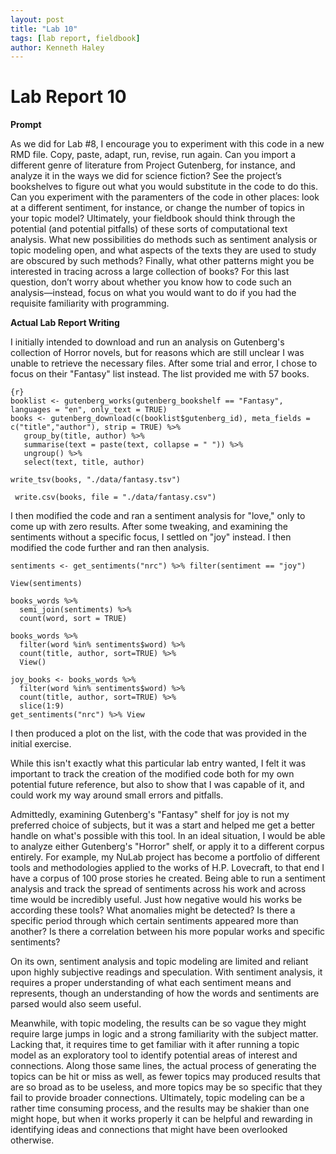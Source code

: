 ```yaml
---  
layout: post  
title: "Lab 10"  
tags: [lab report, fieldbook]  
author: Kenneth Haley 
---
```


# Lab Report 10

**Prompt**

As we did for Lab #8, I encourage you to experiment with this code in a new RMD file. Copy, paste, adapt, run, revise, run again. Can you import a different genre of literature from Project Gutenberg, for instance, and analyze it in the ways we did for science fiction? See the project’s bookshelves to figure out what you would substitute in the code to do this. Can you experiment with the paramenters of the code in other places: look at a different sentiment, for instance, or change the number of topics in your topic model? Ultimately, your fieldbook should think through the potential (and potential pitfalls) of these sorts of computational text analysis. What new possibilities do methods such as sentiment analysis or topic modeling open, and what aspects of the texts they are used to study are obscured by such methods? Finally, what other patterns might you be interested in tracing across a large collection of books? For this last question, don’t worry about whether you know how to code such an analysis—instead, focus on what you would want to do if you had the requisite familiarity with programming.



**Actual Lab Report Writing**

I initially intended to download and run an analysis on Gutenberg's collection of Horror novels, but for reasons which are still unclear I was unable to retrieve the necessary files. After some trial and error, I chose to focus on their "Fantasy" list instead. The list provided me with 57 books.

```
{r}
booklist <- gutenberg_works(gutenberg_bookshelf == "Fantasy", languages = "en", only_text = TRUE)
books <- gutenberg_download(c(booklist$gutenberg_id), meta_fields = c("title","author"), strip = TRUE) %>%
   group_by(title, author) %>%
   summarise(text = paste(text, collapse = " ")) %>%
   ungroup() %>%
   select(text, title, author)

write_tsv(books, "./data/fantasy.tsv")

 write.csv(books, file = "./data/fantasy.csv")
```

I then modified the code and ran a sentiment analysis for "love," only to come up with zero results. After some tweaking, and examining the sentiments without a specific focus, I settled on "joy" instead. I then modified the code further and ran then analysis.


```
sentiments <- get_sentiments("nrc") %>% filter(sentiment == "joy")

View(sentiments)

books_words %>%
  semi_join(sentiments) %>%
  count(word, sort = TRUE)

books_words %>% 
  filter(word %in% sentiments$word) %>%
  count(title, author, sort=TRUE) %>%
  View()

joy_books <- books_words %>% 
  filter(word %in% sentiments$word) %>%
  count(title, author, sort=TRUE) %>%
  slice(1:9)
get_sentiments("nrc") %>% View

```
I then produced a plot on the list, with the code that was provided in the initial exercise. 

While this isn't exactly what this particular lab entry wanted, I felt it was important to track the creation of the modified code both for my own potential future reference, but also to show that I was capable of it, and could work my way around small errors and pitfalls. 

Admittedly, examining Gutenberg's "Fantasy" shelf for joy is not my preferred choice of subjects, but it was a start and helped me get a better handle on what's possible with this tool. In an ideal situation, I would be able to analyze either Gutenberg's "Horror" shelf, or apply it to a different corpus entirely. For example, my NuLab project has become a portfolio of different tools and methodologies applied to the works of H.P. Lovecraft, to that end I have a corpus of 100 prose stories he created. Being able to run a sentiment analysis and track the spread of sentiments across his work and across time would be incredibly useful. Just how negative would his works be according these tools? What anomalies might be detected? Is there a specific period through which certain sentiments appeared more than another? Is there a correlation between his more popular works and specific sentiments?

On its own, sentiment analysis and topic modeling are limited and reliant upon highly subjective readings and speculation. With sentiment analysis, it requires a proper understanding of what each sentiment means and represents, though an understanding of how the words and sentiments are parsed would also seem useful. 

Meanwhile, with topic modeling, the results can be so vague they might require large jumps in logic and a strong familiarity with the subject matter. Lacking that, it requires time to get familiar with it after running a topic model as an exploratory tool to identify potential areas of interest and connections. Along those same lines, the actual process of generating the topics can be hit or miss as well, as fewer topics may produced results that are so broad as to be useless, and more topics may be so specific that they fail to provide broader connections. Ultimately, topic modeling can be a rather time consuming process, and the results may be shakier than one might hope, but when it works properly it can be helpful and rewarding in identifying ideas and connections that might have been overlooked otherwise. 
